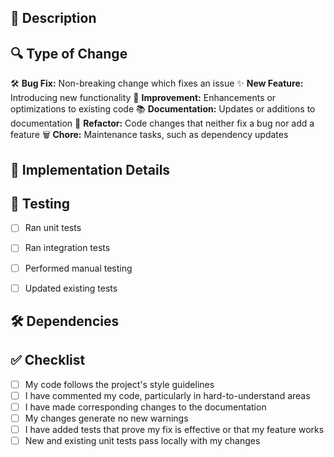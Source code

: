 ## 📝 Description


## 🔍 Type of Change

<!--
Please delete options that are not relevant.
-->
🛠️ **Bug Fix:** Non-breaking change which fixes an issue
✨ **New Feature:** Introducing new functionality
🧪 **Improvement:** Enhancements or optimizations to existing code
📚 **Documentation:** Updates or additions to documentation
🧹 **Refactor:** Code changes that neither fix a bug nor add a feature
🗑️ **Chore:** Maintenance tasks, such as dependency updates

## 🚀 Implementation Details


## 🧪 Testing

<!--
Describe the tests that you ran to verify your changes.
Provide instructions so that others can reproduce.
-->

- [ ] Ran unit tests
- [ ] Ran integration tests
- [ ] Performed manual testing
- [ ] Updated existing tests


## 🛠️ Dependencies

<!--
List any new dependencies added or existing ones updated.
-->


## ✅ Checklist

- [ ] My code follows the project's style guidelines
- [ ] I have commented my code, particularly in hard-to-understand areas
- [ ] I have made corresponding changes to the documentation
- [ ] My changes generate no new warnings
- [ ] I have added tests that prove my fix is effective or that my feature works
- [ ] New and existing unit tests pass locally with my changes
